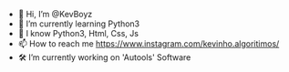 - 👋 Hi, I’m @KevBoyz
- 🌱 I’m currently learning Python3
- 🧠 I know Python3, Html, Css, Js
- 📫 How to reach me https://www.instagram.com/kevinho.algoritimos/
- 🛠 I’m currently working on 'Autools' Software

<!---
KevBoyz/KevBoyz is a ✨ special ✨ repository because its `README.md` (this file) appears on your GitHub profile.
You can click the Preview link to take a look at your changes.
--->
